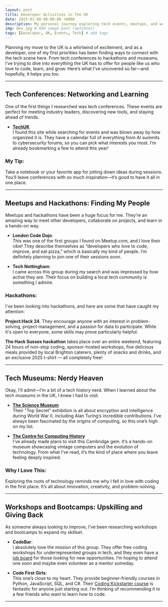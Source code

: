 ```yaml
---
layout: post
title: Developer Activities in the UK
date: 2025-01-08 00:00:00 +0000
description: My personal journey exploring tech events, meetups, and workshops as a developer moving to the UK.
img: Dev.jpg # Add image post (optional)
tags: [Developer, UK, Events, Tech] # add tags
---
```


Planning my move to the UK is a whirlwind of excitement, and as a developer, one of my first priorities has been finding ways to connect with the tech scene here. From tech conferences to hackathons and museums, I’ve trying to dive into everything the UK has to offer for people like us who love to code, learn, and grow. Here’s what I’ve uncovered so far—and hopefully, it helps you too.

---

## Tech Conferences: Networking and Learning  
One of the first things I researched was tech conferences. These events are perfect for meeting industry leaders, discovering new tools, and staying ahead of trends. 

- **[TechUK](https://www.techuk.org/what-we-deliver/events.html?type=conference)**  
  I found this site while searching for events and was blown away by how organized it is. They have a calendar full of everything from AI summits to cybersecurity forums, so you can pick what interests you most. I’m already bookmarking a few to attend this year!  

### My Tip:  
Take a notebook or your favorite app for jotting down ideas during sessions. You’ll leave conferences with so much inspiration—it’s good to have it all in one place.

---

## Meetups and Hackathons: Finding My People  
Meetups and hackathons have been a huge focus for me. They’re an amazing way to meet other developers, collaborate on projects, and learn in a hands-on way. 

- **London Code Dojo**:  
  This was one of the first groups I found on Meetup.com, and I love their vibe! They describe themselves as “developers who love to code, improve, and eat pizza,” which is basically my kind of people. I’m definitely planning to join one of their sessions soon.

- **Tech Nottingham**:  
  I came across this group during my search and was impressed by how active they are. Their focus on building a local tech community is something I admire.

### Hackathons:  
I've been looking into hackathons, and here are some that have caught my attention:

**Project:Hack 24**. They encourage anyone with an interest in problem-solving, project management, and a passion for data to participate. While it's open to everyone, some skills may prove particularly helpful.

**The Hack Sussex hackathon** takes place over an entire weekend, featuring 24 hours of non-stop coding, sponsor-hosted workshops, five delicious meals provided by local Brighton caterers, plenty of snacks and drinks, and an exclusive 2025 t-shirt — all completely free!

---

## Tech Museums: Nerdy Heaven  
Okay, I’ll admit—I’m a bit of a tech history nerd. When I learned about the tech museums in the UK, I knew I had to visit.

- **[The Science Museum](https://www.sciencemuseum.org.uk/what-was-on/top-secret)**  
  Their "Top Secret" exhibition is all about encryption and intelligence during World War II, including Alan Turing’s incredible contributions. I’ve always been fascinated by the origins of computing, so this one’s high on my list.

- **[The Centre for Computing History](https://www.computinghistory.org.uk/)**  
  I’ve already made plans to visit this Cambridge gem. It’s a hands-on museum showcasing vintage computers and the evolution of technology. From what I’ve read, it’s the kind of place where you leave feeling deeply inspired.

### Why I Love This:  
Exploring the roots of technology reminds me why I fell in love with coding in the first place. It’s all about innovation, creativity, and problem-solving.

---

## Workshops and Bootcamps: Upskilling and Giving Back  
As someone always looking to improve, I’ve been researching workshops and bootcamps to expand my skillset.

- **CodeBar**:  
  I absolutely love the mission of this group. They offer free coding workshops for underrepresented groups in tech, and they even have a [job board](https://codebar.io/london) for those looking for new opportunities. I’m hoping to attend one soon and maybe even volunteer as a mentor someday.

- **Code First Girls**:  
  This one’s close to my heart. They provide beginner-friendly courses in Python, JavaScript, SQL, and C#. Their [Coding Kickstarter course](https://codefirstgirls.com/courses/coding-kickstarter/#ckscourse) is fantastic for anyone just starting out. I’m thinking of recommending it to a few friends who want to learn how to code.

---
